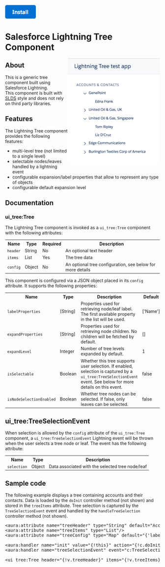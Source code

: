 <a href="https://login.salesforce.com/packaging/installPackage.apexp?p0=04t0Y000000Pi6b">
  <img src="gfx/btn-install.png" width="100" alt="Install">
</a>

# Salesforce Lightning Tree Component

<img src="screenshots/example-app.png" width="300" align="right"/>

## About
This is a generic tree component built using Salesforce Lightning.<br/>
This component is built with [SLDS](https://www.lightningdesignsystem.com/) style and does not rely on third party libraries.

## Features
The Lightning Tree component provides the following features:
- multi-level tree (not limited to a single level)
- selectable nodes/leaves handled by a lightning event
- configurable expansion/label properties that allow to represent any type of objects
- configurable default expansion level

## Documentation

### ui_tree:Tree
The Lightning Tree component is invoked as a <code>ui_tree:Tree</code> component with the following attributes:
<table>
  <tr>
    <th>Name</th>
    <th>Type</th>
    <th>Required</th>
    <th>Description</th>
  </tr>
  <tr>
    <td><code>header</code></td>
    <td>String</td>
    <td>No</td>
    <td>An optional text header</td>
  </tr>
  <tr>
    <td><code>items</code></td>
    <td>List</td>
    <td>Yes</td>
    <td>The tree data</td>
  </tr>
  <tr>
    <td><code>config</code></td>
    <td>Object</td>
    <td>No</td>
    <td>An optional tree configuration, see below for more details</td>
  </tr>
</table>

<p>This component is configured via a JSON object placed in its <code>config</code> attribute. It supports the following properties:</p>
<table>
    <tr>
        <th>Name</th>
        <th>Type</th>
        <th>Description</th>
        <th>Default</th>
    </tr>
    <tr>
        <td><code>labelProperties</code></td>
        <td>[String]</td>
        <td>Properties used for retrieving node/leaf label. The first available property in the list will be used.</td>
        <td>['Name']</td>
    </tr>
    <tr>
        <td><code>expandProperties</code></td>
        <td>[String]</td>
        <td>Properties used for retrieving node children. No children will be fetched by default.</td>
        <td>[]</td>
    </tr>
    <tr>
        <td><code>expandLevel</code></td>
        <td>Integer</td>
        <td>Number of tree levels expanded by default.</td>
        <td>1</td>
    </tr>
    <tr>
        <td><code>isSelectable</code></td>
        <td>Boolean</td>
        <td>Whether this tree supports user selection. If enabled, selection is captured by a <code>ui_tree:TreeSelectionEvent</code> event. See below for more details on this event.</td>
        <td>false</td>
    </tr>
    <tr>
        <td><code>isNodeSelectionEnabled</code></td>
        <td>Boolean</td>
        <td>Whether tree nodes can be selected. If false, only leaves can be selected.</td>
        <td>false</td>
    </tr>
</table>

## ui_tree:TreeSelectionEvent
When selection is allowed by the <code>config</code> attribute of the <code>ui_tree:Tree</code> component, a <code>ui_tree:TreeSelectionEvent</code> Lightning event will be thrown when the user selects a tree node or leaf.
The event has the following attribute:
<table>
  <tr>
    <th>Name</th>
    <th>Type</th>
    <th>Description</th>
  </tr>
  <tr>
    <td><code>selection</code></td>
    <td>Object</td>
    <td>Data associated with the selected tree node/leaf</td>
    </tr>
</table>

## Sample code
<p>The following example displays a tree containing accounts and their contacts.
Data is loaded by the <code>doInit</code> controller method (not shown) and stored in the <code>treeItems</code> attribute.
Tree selection is captured by the <code>TreeSelectionEvent</code> event and handled by the <code>handleTreeSelection</code> controller method (not shown).</p>

<pre>&lt;aura:attribute name="treeHeader" type="String" default="Accounts &amp; Contacts"/&gt;
&lt;aura:attribute name="treeItems" type="List"/&gt;
&lt;aura:attribute name="treeConfig" type="Map" default="{'labelProperties': ['Name'], 'expandProperties': ['Contacts'], 'isSelectable': true, 'isNodeSelectionEnabled': true, 'expandLevel': 1}" /&gt;

&lt;aura:handler name="init" value="{!this}" action="{!c.doInit}" /&gt;
&lt;aura:handler name="treeSelectionEvent" event="c:TreeSelectionEvent" action="{!c.handleTreeSelection}"/&gt;
 
&lt;ui_tree:Tree header="{!v.treeHeader}" items="{!v.treeItems}" config="{!v.treeConfig}" /&gt;</pre>
